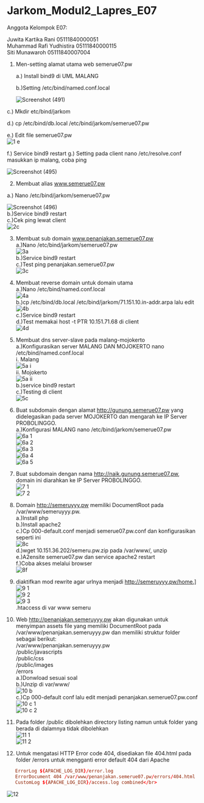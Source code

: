 # Jarkom_Modul2_Lapres_E07
Anggota Kelompok E07:

Juwita Kartika Rani		05111840000051</br>
Muhammad Rafi Yudhistira    05111840000115</br> 
Siti Munawaroh  		 05111840007004</br>


1. Men-setting alamat utama web semerue07.pw

   a.) Install bind9 di UML MALANG
   
   b.)Setting /etc/bind/named.conf.local

   ![Screenshot (491)](https://user-images.githubusercontent.com/58022238/98759829-7701ae00-2404-11eb-9d40-4e6aff875fe8.png)

  c.) Mkdir etc/bind/jarkom
  
  d.) cp /etc/bind/db.local /etc/bind/jarkom/semerue07.pw
  
  e.) Edit file semerue07.pw
  </br>![1 e](https://user-images.githubusercontent.com/56763570/98809113-edd18380-23d1-11eb-8af6-b85fd083a66c.png)</br>
  
  f.) Service bind9 restart
  g.) Setting pada client nano /etc/resolve.conf masukkan ip malang, coba ping
  
   ![Screenshot (495)](https://user-images.githubusercontent.com/58022238/98761276-ac5bcb00-2407-11eb-8338-889d5f03e8f0.png)

  
 2. Membuat alias www.semerue07.pw
 
   a.) Nano /etc/bind/jarkom/semerue07.pw

   ![Screenshot (496)](https://user-images.githubusercontent.com/58022238/98761287-b251ac00-2407-11eb-8493-430b5ecb3fc8.png)</br>
   b.)Service bind9 restart</br>
   c.)Cek ping lewat client</br>
   ![2c](https://user-images.githubusercontent.com/56763570/98809428-60426380-23d2-11eb-895d-000270af912f.png)</br>
   
 3. Membuat sub domain www.penanjakan.semerue07.pw</br>
   a.)Nano /etc/bind/jarkom/semerue07.pw </br>
   ![3a](https://user-images.githubusercontent.com/56763570/98809718-e3fc5000-23d2-11eb-8a95-8add45a6fb94.png)</br>
   b.)Service bind9 restart</br>
   c.)Test ping penanjakan.semerue07.pw</br>
   ![3c](https://user-images.githubusercontent.com/56763570/98809734-eced2180-23d2-11eb-85ad-fcd4de62b934.png)</br>
   
4. Membuat reverse domain untuk domain utama</br>
   a.)Nano /etc/bind/named.conf.local</br>
   ![4a](https://user-images.githubusercontent.com/56763570/98810453-22463f00-23d4-11eb-8617-1d4b982af0d2.png)</br>
   b.)cp /etc/bind/db.local /etc/bind/jarkom/71.151.10.in-addr.arpa lalu edit</br>
   ![4b](https://user-images.githubusercontent.com/56763570/98810477-2b371080-23d4-11eb-98f0-219f1868b849.png)</br>
   c.)Service bind9 restart</br>
   d.)Test memakai host -t PTR 10.151.71.68 di client</br>
   ![4d](https://user-images.githubusercontent.com/56763570/98810633-5cafdc00-23d4-11eb-8cfb-043665ff4126.png)</br>
   
5. Membuat dns server-slave  pada malang-mojokerto</br>
   a.)Konfigurasikan server MALANG DAN MOJOKERTO nano /etc/bind/named.conf.local</br>
      i. Malang</br>
      ![5a i](https://user-images.githubusercontent.com/56763570/98810832-a4366800-23d4-11eb-89a2-0724d4b37ac9.png)</br>
      ii. Mojokerto</br>
      ![5a ii](https://user-images.githubusercontent.com/56763570/98810965-e495e600-23d4-11eb-8b1e-2fc0f260311a.png)</br>
   b.)service bind9 restart</br>
   c.)Testing di client</br>
   ![5c](https://user-images.githubusercontent.com/56763570/98811204-4c4c3100-23d5-11eb-89b9-0e1bc8b400a0.png)</br>
   
6. Buat subdomain dengan alamat http://gunung.semerue07.pw yang didelegasikan pada server MOJOKERTO dan mengarah ke IP Server PROBOLINGGO. </br>
   a.)Konfigurasi MALANG nano /etc/bind/jarkom/semerue07.pw</br>
   ![6a 1](https://user-images.githubusercontent.com/56763570/98811531-dbf1df80-23d5-11eb-943d-c72b18fe3ced.png)</br>
   ![6a 2](https://user-images.githubusercontent.com/56763570/98811545-de543980-23d5-11eb-86a8-4ee055a5781a.png)</br>
   ![6a 3](https://user-images.githubusercontent.com/56763570/98811551-e01dfd00-23d5-11eb-9a55-03d0c96b204c.png)</br>
   ![6a 4](https://user-images.githubusercontent.com/56763570/98811556-e2805700-23d5-11eb-9871-757b81bf17a8.png)</br>
   ![6a 5](https://user-images.githubusercontent.com/56763570/98811562-e44a1a80-23d5-11eb-819c-f6886e117093.png)</br>
   
7. Buat subdomain dengan nama http://naik.gunung.semerue07.pw, domain ini diarahkan ke IP Server PROBOLINGGO.</br>
   ![7 1](https://user-images.githubusercontent.com/56763570/98812198-e82a6c80-23d6-11eb-9962-feab3e170091.png)</br>
   ![7 2](https://user-images.githubusercontent.com/56763570/98812183-df399b00-23d6-11eb-8fcd-7ea77d32a1ba.png)</br>
   
8. Domain http://semeruyyy.pw memiliki DocumentRoot pada /var/www/semeruyyy.pw.</br>
   a.)Install php</br>
   b.)Install apache2</br>
   c.)Cp 000-default.conf menjadi semerue07.pw.conf dan konfigurasikan seperti ini</br>
   ![8c](https://user-images.githubusercontent.com/56763570/98812639-b49c1200-23d7-11eb-9058-a6af17c48ada.png)</br>
   d.)wget 10.151.36.202/semeru.pw.zip pada /var/www/, unzip</br>
   e.)A2ensite semerue07.pw dan service apache2 restart</br>
   f.)Coba akses melalui browser</br>
   ![8f](https://user-images.githubusercontent.com/56763570/98812665-bcf44d00-23d7-11eb-8511-19719849a741.png)</br>
   
9. diaktifkan mod rewrite agar urlnya menjadi http://semeruyyy.pw/home.]</br>
   ![9 1](https://user-images.githubusercontent.com/56763570/98812873-27a58880-23d8-11eb-80ea-5a3b4c22339f.png)</br>
   ![9 2](https://user-images.githubusercontent.com/56763570/98812875-28d6b580-23d8-11eb-8c89-7e2abd666a84.png)</br>
   ![9 3](https://user-images.githubusercontent.com/56763570/98812881-2a07e280-23d8-11eb-8996-beb940776181.png)</br>
   .htaccess di var www semeru</br>

10. Web http://penanjakan.semeruyyy.pw akan digunakan untuk menyimpan assets file yang memiliki DocumentRoot pada /var/www/penanjakan.semeruyyy.pw dan memiliki struktur folder sebagai berikut:</br>
   /var/www/penanjakan.semeruyyy.pw </br>
   /public/javascripts </br>
   /public/css </br>
   /public/images </br>
   /errors</br>
   a.)Donwload sesuai soal</br>
   b.)Unzip di var/www/</br>
      ![10 b](https://user-images.githubusercontent.com/56763570/98813503-1d37be80-23d9-11eb-8d23-b4ef01751004.png)</br>
   c.)Cp 000-default conf lalu edit menjadi penanjakan.semerue07.pw.conf </br>
      ![10 c 1](https://user-images.githubusercontent.com/56763570/98813531-29238080-23d9-11eb-8edc-d089af7133d2.png)</br>
      ![10 c 2](https://user-images.githubusercontent.com/56763570/98813537-2aed4400-23d9-11eb-91e5-6cff06f6d418.png)</br>
      
11. Pada folder /public dibolehkan directory listing namun untuk folder yang berada di dalamnya tidak dibolehkan</br>
    ![11 1](https://user-images.githubusercontent.com/56763570/98813705-7d2e6500-23d9-11eb-8158-4ead2407d0af.png)</br>
   ![11 2](https://user-images.githubusercontent.com/56763570/98813709-7ef82880-23d9-11eb-9680-99343f090098.png)</br>
   
12. Untuk mengatasi HTTP Error code 404, disediakan file 404.html pada folder /errors untuk mengganti error default 404 dari Apache</br>
   ```conf
      ErrorLog ${APACHE_LOG_DIR}/error.log
      ErrorDocument 404 /var/www/penanjakan.semerue07.pw/errors/404.html
      CustomLog ${APACHE_LOG_DIR}/access.log combined</br>
   ```
   ![12](https://user-images.githubusercontent.com/56763570/98813855-b7980200-23d9-11eb-862c-399b79f6caad.png)</br>

  







   
   
   




  
